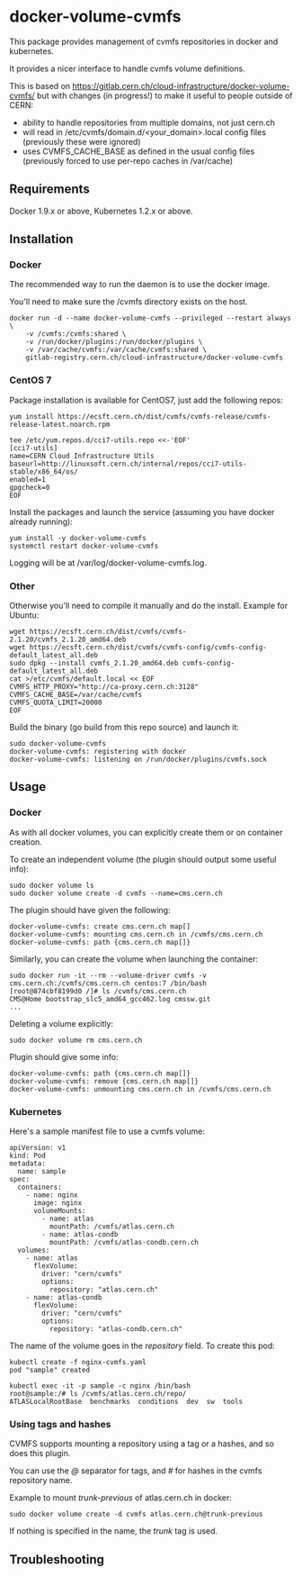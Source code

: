 # docker-volume-cvmfs

This package provides management of cvmfs repositories in docker and kubernetes.

It provides a nicer interface to handle cvmfs volume definitions.

This is based on https://gitlab.cern.ch/cloud-infrastructure/docker-volume-cvmfs/ but with changes (in progress!) to make it useful to people outside of CERN:
* ability to handle repositories from multiple domains, not just cern.ch
* will read in /etc/cvmfs/domain.d/\<your_domain\>.local config files (previously these were ignored)
* uses CVMFS_CACHE_BASE as defined in the usual config files (previously forced to use per-repo caches in /var/cache)

## Requirements

Docker 1.9.x or above, Kubernetes 1.2.x or above.

## Installation

### Docker

The recommended way to run the daemon is to use the docker image.

You'll need to make sure the /cvmfs directory exists on the host.
```
docker run -d --name docker-volume-cvmfs --privileged --restart always \
	-v /cvmfs:/cvmfs:shared \
	-v /run/docker/plugins:/run/docker/plugins \
	-v /var/cache/cvmfs:/var/cache/cvmfs:shared \
	gitlab-registry.cern.ch/cloud-infrastructure/docker-volume-cvmfs
```

### CentOS 7

Package installation is available for CentOS7, just add the following repos:
```
yum install https://ecsft.cern.ch/dist/cvmfs/cvmfs-release/cvmfs-release-latest.noarch.rpm

tee /etc/yum.repos.d/cci7-utils.repo <<-'EOF'
[cci7-utils]
name=CERN Cloud Infrastructure Utils
baseurl=http://linuxsoft.cern.ch/internal/repos/cci7-utils-stable/x86_64/os/
enabled=1
gpgcheck=0
EOF
```

Install the packages and launch the service (assuming you have docker already running):
```
yum install -y docker-volume-cvmfs
systemctl restart docker-volume-cvmfs
```

Logging will be at /var/log/docker-volume-cvmfs.log.

### Other

Otherwise you'll need to compile it manually and do the install. Example for Ubuntu:
```
wget https://ecsft.cern.ch/dist/cvmfs/cvmfs-2.1.20/cvmfs_2.1.20_amd64.deb
wget https://ecsft.cern.ch/dist/cvmfs/cvmfs-config/cvmfs-config-default_latest_all.deb
sudo dpkg --install cvmfs_2.1.20_amd64.deb cvmfs-config-default_latest_all.deb
cat >/etc/cvmfs/default.local << EOF
CVMFS_HTTP_PROXY="http://ca-proxy.cern.ch:3128"
CVMFS_CACHE_BASE=/var/cache/cvmfs
CVMFS_QUOTA_LIMIT=20000
EOF
```

Build the binary (go build from this repo source) and launch it:
```
sudo docker-volume-cvmfs
docker-volume-cvmfs: registering with docker
docker-volume-cvmfs: listening on /run/docker/plugins/cvmfs.sock
```

## Usage

### Docker

As with all docker volumes, you can explicitly create them or on container creation.

To create an independent volume (the plugin should output some useful info):
```
sudo docker volume ls
sudo docker volume create -d cvmfs --name=cms.cern.ch
```
The plugin should have given the following:
```
docker-volume-cvmfs: create cms.cern.ch map[]
docker-volume-cvmfs: mounting cms.cern.ch in /cvmfs/cms.cern.ch
docker-volume-cvmfs: path {cms.cern.ch map[]}
```

Similarly, you can create the volume when launching the container:
```
sudo docker run -it --rm --volume-driver cvmfs -v cms.cern.ch:/cvmfs/cms.cern.ch centos:7 /bin/bash
[root@874cbf8199d0 /]# ls /cvmfs/cms.cern.ch
CMS@Home bootstrap_slc5_amd64_gcc462.log cmssw.git
...
```

Deleting a volume explicitly:
```
sudo docker volume rm cms.cern.ch
```
Plugin should give some info:
```
docker-volume-cvmfs: path {cms.cern.ch map[]}
docker-volume-cvmfs: remove {cms.cern.ch map[]}
docker-volume-cvmfs: unmounting cms.cern.ch in /cvmfs/cms.cern.ch
```

### Kubernetes

Here's a sample manifest file to use a cvmfs volume:
```
apiVersion: v1
kind: Pod
metadata:
  name: sample
spec:
  containers:
    - name: nginx
      image: nginx
      volumeMounts:
        - name: atlas
          mountPath: /cvmfs/atlas.cern.ch
        - name: atlas-condb
          mountPath: /cvmfs/atlas-condb.cern.ch
  volumes:
    - name: atlas
      flexVolume:
        driver: "cern/cvmfs"
        options:
          repository: "atlas.cern.ch"
    - name: atlas-condb
      flexVolume:
        driver: "cern/cvmfs"
        options:
          repository: "atlas-condb.cern.ch"
```

The name of the volume goes in the *repository* field. To create this pod:
```
kubectl create -f nginx-cvmfs.yaml
pod "sample" created

kubectl exec -it -p sample -c nginx /bin/bash
root@sample:/# ls /cvmfs/atlas.cern.ch/repo/
ATLASLocalRootBase  benchmarks	conditions  dev  sw  tools
```

### Using tags and hashes

CVMFS supports mounting a repository using a tag or a hashes, and so does this plugin.

You can use the *@* separator for tags, and *#* for hashes in the cvmfs repository name.

Example to mount *trunk-previous* of atlas.cern.ch in docker:
```
sudo docker volume create -d cvmfs atlas.cern.ch@trunk-previous
```

If nothing is specified in the name, the *trunk* tag is used.

## Troubleshooting
